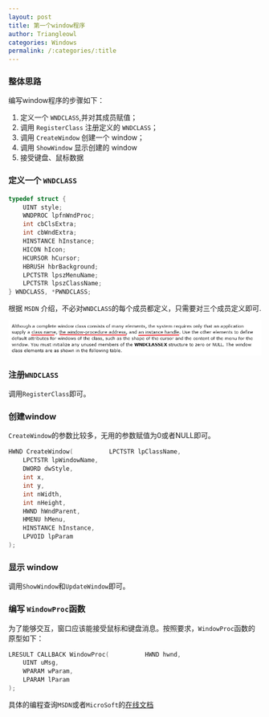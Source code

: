```yaml
---
layout: post
title: 第一个window程序
author: Triangleowl
categories: Windows
permalink: /:categories/:title
---
```

### 整体思路
编写window程序的步骤如下：
1. 定义一个 `WNDCLASS`,并对其成员赋值；
2. 调用 `RegisterClass` 注册定义的 `WNDCLASS`；
3. 调用 `CreateWindow` 创建一个 window；
4. 调用 `ShowWindow` 显示创建的 window
5. 接受键盘、鼠标数据

### 定义一个 `WNDCLASS`
```C
typedef struct {
    UINT style;
    WNDPROC lpfnWndProc;
    int cbClsExtra;
    int cbWndExtra;
    HINSTANCE hInstance;
    HICON hIcon;
    HCURSOR hCursor;
    HBRUSH hbrBackground;
    LPCTSTR lpszMenuName;
    LPCTSTR lpszClassName;
} WNDCLASS, *PWNDCLASS;
```
根据 `MSDN` 介绍，不必对`WNDCLASS`的每个成员都定义，只需要对三个成员定义即可.

![MSDN手册](https://github.com/Triangleowl/picture/blob/master/first-window/WNDCLASS.png)

### 注册`WNDCLASS`
调用`RegisterClass`即可。


### 创建window
`CreateWindow`的参数比较多，无用的参数赋值为0或者NULL即可。
```C
HWND CreateWindow(          LPCTSTR lpClassName,
    LPCTSTR lpWindowName,
    DWORD dwStyle,
    int x,
    int y,
    int nWidth,
    int nHeight,
    HWND hWndParent,
    HMENU hMenu,
    HINSTANCE hInstance,
    LPVOID lpParam
);
```


### 显示 window
调用`ShowWindow`和`UpdateWindow`即可。

### 编写 `WindowProc`函数
为了能够交互，窗口应该能接受鼠标和键盘消息。按照要求，`WindowProc`函数的原型如下：

```C
LRESULT CALLBACK WindowProc(          HWND hwnd,
    UINT uMsg,
    WPARAM wParam,
    LPARAM lParam
);
```

具体的编程查询`MSDN`或者`MicroSoft`的[在线文档]






[在线文档]:https://docs.microsoft.com/en-us/windows/win32/learnwin32/your-first-windows-program "第一个window程序"